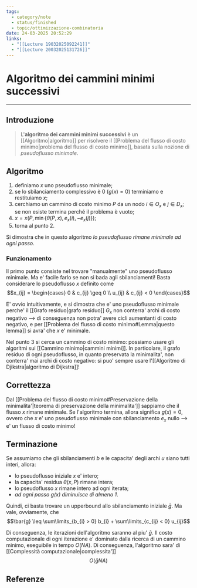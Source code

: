 ```yaml
---
tags:
  - category/note
  - status/finished
  - topic/ottimizzazione-combinatoria
date: 24-03-2025 20:52:29
links:
  - "[[Lecture 19032025092241]]"
  - "[[Lecture 20032025131726]]"
---
```

# Algoritmo dei cammini minimi successivi
---
## Introduzione
> L'**algoritmo dei cammini minimi successivi** è un [[Algoritmo|algoritmo]] per risolvere il [[Problema del flusso di costo minimo|problema del flusso di costo minimo]], basata sulla nozione di _pseudoflusso minimale_.

## Algoritmo
1. definiamo $x$ uno pseudoflusso minimale;
2. se lo sbilanciamento complessivo è 0 ($g(x) = 0$) terminiamo e restituiamo $x$;
3. cerchiamo un cammino di costo minimo $P$ da un nodo $i \in O_{x}$ e $j \in D_{x}$; se non esiste termina perché il problema è vuoto;
4. $x = x(P, \min\{\theta(P, x), e_{x}(i), - e_{x}(j)\})$;
5. torna al punto 2.

Si dimostra che in questo algoritmo _lo pseudoflusso rimane minimale ad ogni passo_.

### Funzionamento
Il primo punto consiste nel trovare "manualmente" uno pseudoflusso minimale. Ma e' facile farlo se non si bada agli sbilanciamenti! Basta considerare lo pseudoflusso $x$ definito come
$$x_{ij} = \begin{cases} 0 & c_{ij} \geq 0 \\ u_{ij} & c_{ij} < 0 \end{cases}$$

E' ovvio intuitivamente, e si dimostra che e' uno pseudoflusso minimale perche' il [[Grafo residuo|grafo residuo]] $G_{x}$ non  conterra' archi di costo negativo --> di conseguenza non potra' avere cicli  aumentanti di costo negativo, e per [[Problema del flusso di costo minimo#Lemma|questo lemma]] si avra' che $x$ e' minimale.

Nel punto 3 si cerca un cammino di costo minimo: possiamo usare gli algoritmi sui [[Cammino minimo|cammini minimi]]. In particolare, il grafo residuo di ogni pseudoflusso, in quanto preservata la minimalita', non conterra' mai archi di costo negativo: si puo' sempre usare l'[[Algoritmo di Djikstra|algoritmo di Dijkstra]]!

## Correttezza
Dal [[Problema del flusso di costo minimo#Preservazione della minimalita'|teorema di preservazione della minimalita']] sappiamo che il flusso $x$ rimane minimale. Se l'algoritmo termina, allora significa $g(x) = 0$, ovvero che $x$ e' uno pseudoflusso minimale con sbilanciamento $e_{x}$ nullo --> e' un flusso di costo minimo!

## Terminazione
Se assumiamo che gli sbilanciamenti $b$ e le capacita' degli archi $u$ siano tutti interi, allora:
- lo pseudoflusso iniziale $x$ e' intero;
- la capacita' residua $\theta(x, P)$ rimane intera;
- lo pseudoflusso $x$ rimane intero ad ogni iterata;
- _ad ogni passo $g(x)$ diminuisce di almeno 1_.

Quindi, ci basta trovare un upperbound allo sbilanciamento iniziale $\bar{g}$. Ma vale, ovviamente, che
$$\bar{g} \leq \sum\limits_{b_{i} > 0} b_{i} + \sum\limits_{c_{ij} < 0} u_{ij}$$

Di conseguenza, le iterazioni dell'algoritmo saranno al piu' $\bar{g}$. Il costo computazionale di ogni iterazione e' dominato dalla ricerca di un cammino minimo, eseguibile in tempo $O(NA)$. Di conseguenza, l'algoritmo sara' di [[Complessità computazionale|complessita']]
$$O(\bar{g}NA)$$

## Referenze